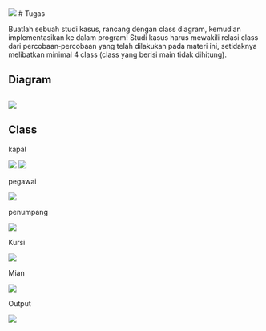<img src="tugas diagram.jpeg">
# Tugas

Buatlah sebuah studi kasus, rancang dengan class diagram, kemudian implementasikan ke dalam
program! Studi kasus harus mewakili relasi class dari percobaan‑percobaan yang telah dilakukan
pada materi ini, setidaknya melibatkan minimal 4 class (class yang berisi main tidak dihitung). 

<h2> Diagram <h2>

<img src="img/kapal.png">

<h2>  Class </h2>

kapal

<img src="img/k1.png">

<img src="img/k2.png">

pegawai

<img src="img/peg.png">

penumpang

<img src="img/pen.png">

Kursi

<img src="img/ku.png">

Mian

<img src="img/main.png">


Output


<img src="img/out.png">
